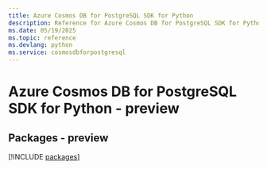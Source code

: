 ```yaml
---
title: Azure Cosmos DB for PostgreSQL SDK for Python
description: Reference for Azure Cosmos DB for PostgreSQL SDK for Python
ms.date: 05/19/2025
ms.topic: reference
ms.devlang: python
ms.service: cosmosdbforpostgresql
---
```

# Azure Cosmos DB for PostgreSQL SDK for Python - preview
## Packages - preview
[!INCLUDE [packages](cosmos-db-for-postgresql-index.md)]